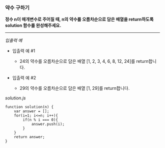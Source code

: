 ### 약수 구하기

**정수 n이 매개변수로 주어질 때, n의 약수를 오름차순으로 담은 배열을 return하도록 solution 함수를 완성해주세요.**

---

_입출력 예_

- 입출력 예 #1

  - 24의 약수를 오름차순으로 담은 배열 [1, 2, 3, 4, 6, 8, 12, 24]를 return합니다.

- 입출력 예 #2

  - 29의 약수를 오름차순으로 담은 배열 [1, 29]를 return합니다.

_solution.js_

```
function solution(n) {
    var answer = [];
    for(i=1; i<=n; i++){
        if(n % i === 0){
            answer.push(i);
        }
    }
    return answer;
}
```

